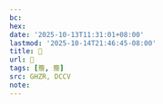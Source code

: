 ```yaml
---
bc:
hex:
date: '2025-10-13T11:31:01+08:00'
lastmod: '2025-10-14T21:46:45-08:00'
title: 󰧾
url: 󰧾
tags: [簷, 簷]
src: GHZR, DCCV
note:
---
```

